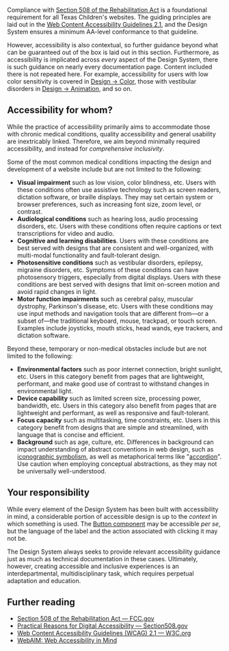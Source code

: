 <!--lede
  Texas Children's is committed to providing intuitive and pleasant digital experiences to users of all abilities and backgrounds.
lede-->

Compliance with [Section 508 of the Rehabilitation Act](https://www.section508.gov/) is a foundational requirement for all Texas Children's websites. The guiding principles are laid out in the [Web Content Accessibility Guidelines 2.1](https://www.w3.org/TR/WCAG21/), and the Design System ensures a minimum AA-level conformance to that guideline.

However, accessibility is also contextual, so further guidance beyond what can be guaranteed out of the box is laid out in this section. Furthermore, as accessibility is implicated across *every* aspect of the Design System, there is such guidance on nearly every documentation page. Content included there is not repeated here. For example, accessibility for users with low color sensitivity is covered in [Design &rarr; Color](/design/color), those with vestibular disorders in [Design &rarr; Animation](/design/animation), and so on.

## Accessibility for whom?
While the practice of accessibility primarily aims to accommodate those with chronic medical conditions, quality accessibility and general usability are inextricably linked. Therefore, we aim beyond minimally required accessibility, and instead for *comprehensive inclusivity*.

Some of the most common medical conditions impacting the design and development of a website include but are not limited to the following:

* **Visual impairment** such as low vision, color blindness, etc. Users with these conditions often use assistive technology such as screen readers, dictation software, or braille displays. They may set certain system or browser preferences, such as increasing font size, zoom level, or contrast.
* **Audiological conditions** such as hearing loss, audio processing disorders, etc. Users with these conditions often require captions or text transcriptions for video and audio.
* **Cognitive and learning disabilities**. Users with these conditions are best served with designs that are consistent and well-organized, with multi-modal functionality and fault-tolerant design.
* **Photosensitive conditions** such as vestibular disorders, epilepsy, migraine disorders, etc. Symptoms of these conditions can have photosensory triggers, especially from digital displays. Users with these conditions are best served with designs that limit on-screen motion and avoid rapid changes in light.
* **Motor function impairments** such as cerebral palsy, muscular dystrophy, Parkinson's disease, etc. Users with these conditions may use input methods and navigation tools that are different from—or a subset of—the traditional keyboard, mouse, trackpad, or touch screen. Examples include joysticks, mouth sticks, head wands, eye trackers, and dictation software.

Beyond these, temporary or non-medical obstacles include but are not limited to the following:

* **Environmental factors** such as poor internet connection, bright sunlight, etc. Users in this category benefit from pages that are lightweight, performant, and make good use of contrast to withstand changes in environmental light.
* **Device capability** such as limited screen size, processing power, bandwidth, etc. Users in this category also benefit from pages that are lightweight and performant, as well as responsive and fault-tolerant.
* **Focus capacity** such as multitasking, time constraints, etc. Users in this category benefit from designs that are simple and streamlined, with language that is concise and efficient.
* **Background** such as age, culture, etc. Differences in background can impact understanding of abstract conventions in web design, such as [iconographic symbolism](/components/icon#best-practices), as well as metaphorical terms like "[accordion](/components/accordion)". Use caution when employing conceptual abstractions, as they may not be universally well-understood.

## Your responsibility
While every element of the Design System has been built with accessibility in mind, a considerable portion of accessible design is up to the *context* in which something is used. The [Button component](/components/button) may be accessible *per se*, but the language of the label and the action associated with clicking it may not be.

The Design System always seeks to provide relevant accessibility guidance just as much as technical documentation in these cases. Ultimately, however, creating accessible and inclusive experiences is an interdepartmental, multidisciplinary task, which requires perpetual adaptation and education.

## Further reading
* [Section 508 of the Rehabilitation Act — FCC.gov](https://www.fcc.gov/general/section-508-rehabilitation-act)
* [Practical Reasons for Digital Accessibility — Section508.gov](https://www.section508.gov/manage/benefits-of-accessibility/)
* [Web Content Accessibility Guidelines (WCAG) 2.1 — W3C.org](https://www.w3.org/TR/WCAG21/)
* [WebAIM: Web Accessibility in Mind](https://webaim.org/)

<!--
metnion visually hidden mixin/utility
* https://www.carbondesignsystem.com/guidelines/accessibility/overview/
* https://alistapart.com/article/accessibility-for-vestibular/
* https://uxplanet.org/web-accessibility-for-vestibular-disabilities-919a78d7b0b1
-->